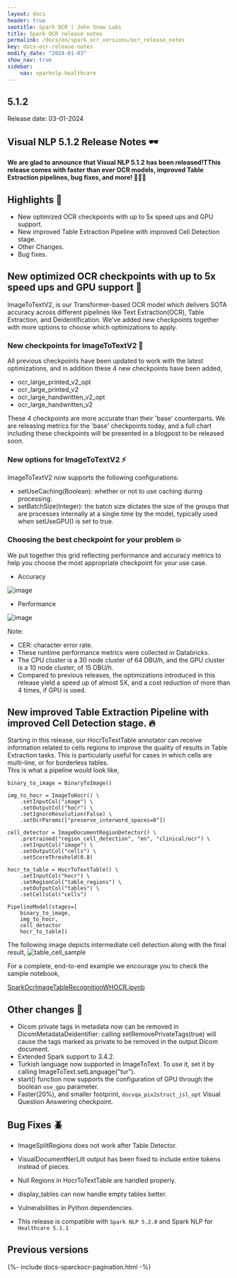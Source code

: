 ```yaml
---
layout: docs
header: true
seotitle: Spark OCR | John Snow Labs
title: Spark OCR release notes
permalink: /docs/en/spark_ocr_versions/ocr_release_notes
key: docs-ocr-release-notes
modify_date: "2024-01-03"
show_nav: true
sidebar:
    nav: sparknlp-healthcare
---
```


<div class="h3-box" markdown="1">

## 5.1.2

Release date: 03-01-2024

</div><div class="h3-box" markdown="1">

## Visual NLP 5.1.2 Release Notes 🕶️

**We are glad to announce that Visual NLP 5.1.2 has been released!TThis release comes with faster than ever OCR models, improved Table Extraction pipelines, bug fixes, and more! 📢📢📢**

## Highlights 🔴
+ New optimized OCR checkpoints with up to 5x speed ups and GPU support.
+ New improved Table Extraction Pipeline with improved Cell Detection stage.
+ Other Changes.
+ Bug fixes.

</div><div class="h3-box" markdown="1">

## New optimized OCR checkpoints with up to 5x speed ups and GPU support 🚀
ImageToTextV2, is our Transformer-based OCR model which delivers SOTA accuracy across different pipelines like Text Extraction(OCR), Table Extraction, and Deidentification.
We've added new checkpoints together with more options to choose which optimizations to apply.

</div><div class="h3-box" markdown="1">

### New checkpoints for ImageToTextV2 📍
All previous checkpoints have been updated to work with the latest optimizations, and in addition these 4 new checkpoints have been added,

* ocr_large_printed_v2_opt
* ocr_large_printed_v2
* ocr_large_handwritten_v2_opt
* ocr_large_handwritten_v2

These 4 checkpoints are more accurate than their 'base' counterparts. We are releasing metrics for the 'base' checkpoints today, and a full chart including these checkpoints will be presented in a blogpost to be released soon.

</div><div class="h3-box" markdown="1">

### New options for ImageToTextV2 ⚡️
ImageToTextV2 now supports the following configurations:
* setUseCaching(Boolean): whether or not to use caching during processing.
* setBatchSize(Integer): the batch size dictates the size of the groups that are processes internally at a single time by the model, typically used when setUseGPU() is set to true. 

</div><div class="h3-box" markdown="1">

### Choosing the best checkpoint for your problem 💥
We put together this grid reflecting performance and accuracy metrics to help you choose the most appropriate checkpoint for your use case.
* Accuracy

![image](https://github.com/JohnSnowLabs/spark-ocr/assets/4570303/0739e251-515a-4bbe-b436-df2c9e682f66)


* Performance

![image](https://github.com/JohnSnowLabs/spark-ocr/assets/4570303/13bb2eb1-db9b-40cd-bc20-a410424cb5c3)

Note:
* CER: character error rate.
* These runtime performance metrics were collected in Databricks.
* The CPU cluster is a 30 node cluster of 64 DBU/h, and the GPU cluster is a 10 node cluster, of 15 DBU/h.
* Compared to previous releases, the optimizations introduced in this release yield a speed up of almost 5X, and a cost reduction of more than 4 times, if GPU is used.

</div><div class="h3-box" markdown="1">

## New improved Table Extraction Pipeline with improved Cell Detection stage. 🔥
Starting in this release, our HocrToTextTable annotator can receive information related to cells regions to improve the quality of results in Table Extraction tasks. This is particularly useful for cases in which cells are multi-line, or for borderless tables.  </br>
This is what a pipeline would look like,
```
binary_to_image = BinaryToImage()

img_to_hocr = ImageToHocr() \
    .setInputCol("image") \
    .setOutputCol("hocr") \
    .setIgnoreResolution(False) \
    .setOcrParams(["preserve_interword_spaces=0"])

cell_detector = ImageDocumentRegionDetector() \
    .pretrained("region_cell_detection", "en", "clinical/ocr") \
    .setInputCol("image") \
    .setOutputCol("cells") \
    .setScoreThreshold(0.8)

hocr_to_table = HocrToTextTable() \
    .setInputCol("hocr") \
    .setRegionCol("table_regions") \
    .setOutputCol("tables") \
    .setCellsCol("cells")

PipelineModel(stages=[
    binary_to_image,
    img_to_hocr,
    cell_detector
    hocr_to_table])
```
The following image depicts intermediate cell detection along with the final result,
![table_cell_sample](https://github.com/JohnSnowLabs/spark-ocr/assets/4570303/d001a40b-2106-4932-a148-96b521f0fccd)

For a complete, end-to-end example we encourage you to check the sample notebook,

[SparkOcrImageTableRecognitionWHOCR.ipynb](https://github.com/JohnSnowLabs/spark-ocr-workshop/blob/master/jupyter/SparkOcrImageTableRecognitionWHOCR.ipynb)

</div><div class="h3-box" markdown="1">

## Other changes 🎯
* Dicom private tags in metadata now can be removed in DicomMetadataDeidentifier: calling  setRemovePrivateTags(true) will cause the tags marked as private to be removed in the output Dicom document.
* Extended Spark support to 3.4.2.
* Turkish language now supported in ImageToText. To use it, set it by calling ImageToText.setLanguage("tur").
* start() function now supports the configuration of GPU through the boolean `use_gpu` parameter.
* Faster(20%), and smaller footprint, `docvqa_pix2struct_jsl_opt` Visual Question Answering checkpoint.

</div><div class="h3-box" markdown="1">

## Bug Fixes 🪲
* ImageSplitRegions does not work after Table Detector.
* VisualDocumentNerLilt output has been fixed to include entire tokens instead of pieces.
* Null Regions in HocrToTextTable are handled properly.
* display_tables can now handle empty tables better.
* Vulnerabilities in Python dependencies.



* This release is compatible with ```Spark NLP 5.2.0``` and Spark NLP for``` Healthcare 5.1.1```


</div><div class="prev_ver h3-box" markdown="1">

## Previous versions

</div>

{%- include docs-sparckocr-pagination.html -%}